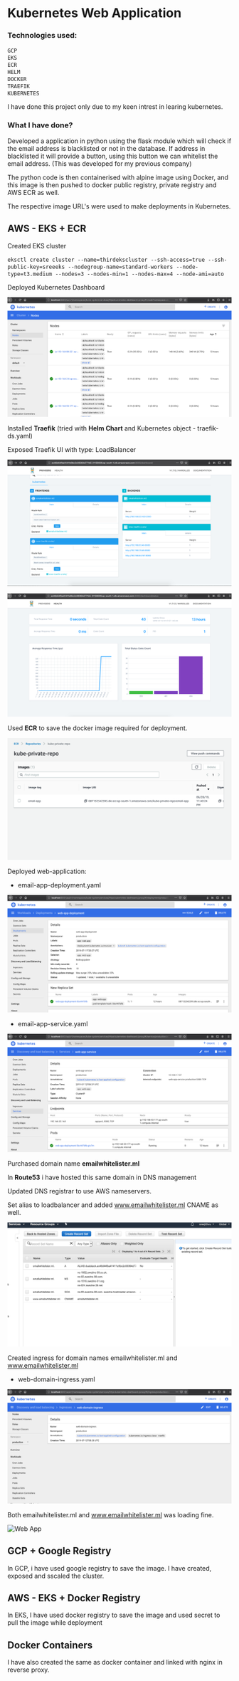 # Kubernetes Web Application

### Technologies used:

```
GCP
EKS
ECR
HELM
DOCKER
TRAEFIK
KUBERNETES
```


I have done this project only due to my keen intrest in learing kubernetes.


### What I have done?

Developed a application in python using the flask module which will check if the email address is blacklisted or not in the database.
If address in blacklisted it will provide a button, using this button we can whitelist the email address. (This was developed for my previous company)

The python code is then containerised with alpine image using Docker, and this image is then pushed to docker public registry, private registry and AWS ECR as well.

The respective image URL's were used to make deployments in Kubernetes.

## AWS - EKS + ECR

Created EKS cluster 
```
eksctl create cluster --name=thirdekscluster --ssh-access=true --ssh-public-key=sreeeks --nodegroup-name=standard-workers --node-type=t3.medium --nodes=3 --nodes-min=1 --nodes-max=4 --node-ami=auto
```

Deployed Kubernetes Dashboard

![EKS NODES](/snapshots/kube-node.png)


Installed **Traefik** (tried with **Helm Chart** and Kubernetes object - traefik-ds.yaml)

Exposed Traefik UI with type: LoadBalancer

![Traefik UI Providers](/snapshots/traefik-ui.png)

![Traefik UI Health](/snapshots/traefik-ui2.png)


Used **ECR** to save the docker image required for deployment. 

![AWS ECR](/snapshots/aws-ecr.png)


Deployed web-application:

* email-app-deployment.yaml

![Kubernetes Deployment](/snapshots/kube-deploy.png)

* email-app-service.yaml

![Kubernetes Service](/snapshots/kube-svc.png)


Purchased domain name **emailwhitelister.ml** 

In **Route53** i have hosted this same domain in DNS management

Updated DNS registrar to use AWS nameservers.

Set alias to loadbalancer and added www.emailwhitelister.ml CNAME as well.

![Route53 adding domain](/snapshots/route53.png)


Created ingress for domain names emailwhitelister.ml and www.emailwhitelister.ml

* web-domain-ingress.yaml

![Kubernetes Ingress](/snapshots/kube-ing.png)

Both emailwhitelister.ml and www.emailwhitelister.ml was loading fine.

![Web App](/snapshots/final.gif)



## GCP + Google Registry

In GCP, i have used google registry to save the image. I have created, exposed and sscaled the cluster.

## AWS - EKS + Docker Registry

In EKS, I have used docker registry to save the image and used secret to pull the image while deployment


## Docker Containers

I have also created the same as docker container and linked with nginx in reverse proxy.
